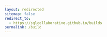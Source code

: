 ```yaml
---
layout: redirected
sitemap: false
redirect_to:
  - https://sqlcollaborative.github.io/builds
permalink: /build
---
```

